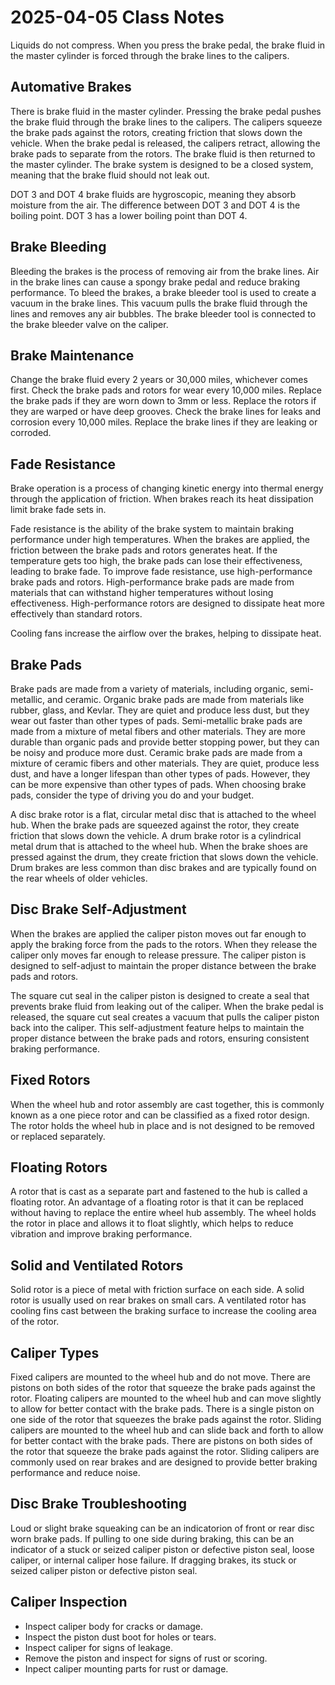 # 2025-04-05 Class Notes

Liquids do not compress.
When you press the brake pedal, the brake fluid in the master cylinder is forced through the brake lines to the calipers.

## Automative Brakes

There is brake fluid in the master cylinder.
Pressing the brake pedal pushes the brake fluid through the brake lines to the calipers.
The calipers squeeze the brake pads against the rotors, creating friction that slows down the vehicle.
When the brake pedal is released, the calipers retract, allowing the brake pads to separate from the rotors.
The brake fluid is then returned to the master cylinder.
The brake system is designed to be a closed system, meaning that the brake fluid should not leak out.

DOT 3 and DOT 4 brake fluids are hygroscopic, meaning they absorb moisture from the air.
The difference between DOT 3 and DOT 4 is the boiling point.
DOT 3 has a lower boiling point than DOT 4.

## Brake Bleeding

Bleeding the brakes is the process of removing air from the brake lines.
Air in the brake lines can cause a spongy brake pedal and reduce braking performance.
To bleed the brakes, a brake bleeder tool is used to create a vacuum in the brake lines.
This vacuum pulls the brake fluid through the lines and removes any air bubbles.
The brake bleeder tool is connected to the brake bleeder valve on the caliper.


## Brake Maintenance

Change the brake fluid every 2 years or 30,000 miles, whichever comes first.
Check the brake pads and rotors for wear every 10,000 miles.
Replace the brake pads if they are worn down to 3mm or less.
Replace the rotors if they are warped or have deep grooves.
Check the brake lines for leaks and corrosion every 10,000 miles.
Replace the brake lines if they are leaking or corroded.

## Fade Resistance

Brake operation is a process of changing kinetic energy into thermal energy through the application of friction.
When brakes reach its heat dissipation limit brake fade sets in.

Fade resistance is the ability of the brake system to maintain braking performance under high temperatures.
When the brakes are applied, the friction between the brake pads and rotors generates heat.
If the temperature gets too high, the brake pads can lose their effectiveness, leading to brake fade.
To improve fade resistance, use high-performance brake pads and rotors.
High-performance brake pads are made from materials that can withstand higher temperatures without losing effectiveness.
High-performance rotors are designed to dissipate heat more effectively than standard rotors.

Cooling fans increase the airflow over the brakes, helping to dissipate heat.

## Brake Pads

Brake pads are made from a variety of materials, including organic, semi-metallic, and ceramic.
Organic brake pads are made from materials like rubber, glass, and Kevlar.
They are quiet and produce less dust, but they wear out faster than other types of pads.
Semi-metallic brake pads are made from a mixture of metal fibers and other materials.
They are more durable than organic pads and provide better stopping power, but they can be noisy and produce more dust.
Ceramic brake pads are made from a mixture of ceramic fibers and other materials.
They are quiet, produce less dust, and have a longer lifespan than other types of pads.
However, they can be more expensive than other types of pads.
When choosing brake pads, consider the type of driving you do and your budget.

A disc brake rotor is a flat, circular metal disc that is attached to the wheel hub.
When the brake pads are squeezed against the rotor, they create friction that slows down the vehicle.
A drum brake rotor is a cylindrical metal drum that is attached to the wheel hub.
When the brake shoes are pressed against the drum, they create friction that slows down the vehicle.
Drum brakes are less common than disc brakes and are typically found on the rear wheels of older vehicles.

## Disc Brake Self-Adjustment

When the brakes are applied the caliper piston moves out far enough to apply the braking force from the pads to the rotors.
When they release the caliper only moves far enough to release pressure.
The caliper piston is designed to self-adjust to maintain the proper distance between the brake pads and rotors.

The square cut seal in the caliper piston is designed to create a seal that prevents brake fluid from leaking out of the caliper.
When the brake pedal is released, the square cut seal creates a vacuum that pulls the caliper piston back into the caliper.
This self-adjustment feature helps to maintain the proper distance between the brake pads and rotors, ensuring consistent braking performance.

## Fixed Rotors

When the wheel hub and rotor assembly are cast together, this is commonly known as a one piece rotor and can be classified as a fixed rotor design.
The rotor holds the wheel hub in place and is not designed to be removed or replaced separately.

## Floating Rotors

A rotor that is cast as a separate part and fastened to the hub is called a floating rotor.
An advantage of a floating rotor is that it can be replaced without having to replace the entire wheel hub assembly.
The wheel holds the rotor in place and allows it to float slightly, which helps to reduce vibration and improve braking performance.

## Solid and Ventilated Rotors

Solid rotor is a piece of metal with friction surface on each side.
A solid rotor is usually used on rear brakes on small cars.
A ventilated rotor has cooling fins cast between the braking surface to increase the cooling area of the rotor.

## Caliper Types

Fixed calipers are mounted to the wheel hub and do not move. There are pistons on both sides of the rotor that squeeze the brake pads against the rotor.
Floating calipers are mounted to the wheel hub and can move slightly to allow for better contact with the brake pads. There is a single piston on one side of the rotor that squeezes the brake pads against the rotor.
Sliding calipers are mounted to the wheel hub and can slide back and forth to allow for better contact with the brake pads. There are pistons on both sides of the rotor that squeeze the brake pads against the rotor.
Sliding calipers are commonly used on rear brakes and are designed to provide better braking performance and reduce noise.

## Disc Brake Troubleshooting

Loud or slight brake squeaking can be an indicatorion of front or rear disc worn brake pads.
If pulling to one side during braking, this can be an indicator of a stuck or seized caliper piston or defective piston seal, loose caliper, or internal caliper hose failure.
If dragging brakes, its stuck or seized caliper piston or defective piston seal.

## Caliper Inspection

- Inspect caliper body for cracks or damage.
- Inspect the piston dust boot for holes or tears.
- Inspect caliper for signs of leakage.
- Remove the piston and inspect for signs of rust or scoring.
- Inpect caliper mounting parts for rust or damage.
